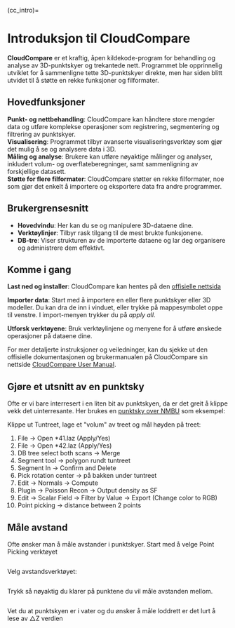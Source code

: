 (cc_intro)=
# Introduksjon til CloudCompare

**CloudCompare** er et kraftig, åpen kildekode-program for behandling og analyse av 3D-punktskyer og trekantede nett. Programmet ble opprinnelig utviklet for å sammenligne tette 3D-punktskyer direkte, men har siden blitt utvidet til å støtte en rekke funksjoner og filformater.

## Hovedfunksjoner
**Punkt- og nettbehandling**: CloudCompare kan håndtere store mengder data og utføre komplekse operasjoner som registrering, segmentering og filtrering av punktskyer. <br>
**Visualisering**: Programmet tilbyr avanserte visualiseringsverktøy som gjør det mulig å se og analysere data i 3D. <br>
**Måling og analyse**: Brukere kan utføre nøyaktige målinger og analyser, inkludert volum- og overflateberegninger, samt sammenligning av forskjellige datasett. <br>
**Støtte for flere filformater**: CloudCompare støtter en rekke filformater, noe som gjør det enkelt å importere og eksportere data fra andre programmer. <br>

## Brukergrensesnitt
- **Hovedvindu**: Her kan du se og manipulere 3D-dataene dine.
- **Verktøylinjer**: Tilbyr rask tilgang til de mest brukte funksjonene.
- **DB-tre**: Viser strukturen av de importerte dataene og lar deg organisere og administrere dem effektivt.

## Komme i gang
**Last ned og installer**: CloudCompare kan hentes på den [offisielle nettsida](https://www.cloudcompare.org/)

**Importer data**: Start med å importere en eller flere punktskyer eller 3D modeller. Du kan dra de inn i vinduet, eller trykke på mappesymbolet oppe til venstre. I import-menyen trykker du på _apply all_.

**Utforsk verktøyene**: Bruk verktøylinjene og menyene for å utføre ønskede operasjoner på dataene dine.

For mer detaljerte instruksjoner og veiledninger, kan du sjekke ut den offisielle dokumentasjonen og brukermanualen på CloudCompare sin nettside [CloudCompare User Manual](https://www.cloudcompare.org/doc/qCC/CloudCompare%20v2.6.1%20-%20User%20manual.pdf).


## Gjøre et utsnitt av en punktsky

Ofte er vi bare interresert i en liten bit av punktskyen, da er det greit å klippe vekk det uinterresante. Her brukes en [punktsky over NMBU](https://nmbu.instructure.com/courses/10981/files/2173646/download?download_frd=1) som eksempel:

Klippe ut Tuntreet, lage et "volum" av treet og mål høyden på treet:
1. File -> Open *41.laz (Apply/Yes)
2. File -> Open *42.laz (Apply/Yes)
3. DB tree select both scans -> Merge
4. Segment tool -> polygon rundt tuntreet
5. Segment In -> Confirm and Delete
6. Pick rotation center -> på bakken under tuntreet
7. Edit -> Normals -> Compute
8. Plugin -> Poisson Recon -> Output density as SF
9. Edit -> Scalar Field -> Filter by Value -> Export (Change color to RGB)
10. Point picking -> distance between 2 points

## Måle avstand

Ofte ønsker man å måle avstander i punktskyer. Start med å velge Point Picking verktøyet
```{figure} ../bilder/cloudcompare/maal1.png
```
Velg avstandsverktøyet:
```{figure} ../bilder/cloudcompare/maal2.png
```
Trykk så nøyaktig du klarer på punktene du vil måle avstanden mellom.
```{figure} ../bilder/cloudcompare/maal3.png
```

Vet du at punktskyen er i vater og du ønsker å måle loddrett er det lurt å lese av △Z verdien